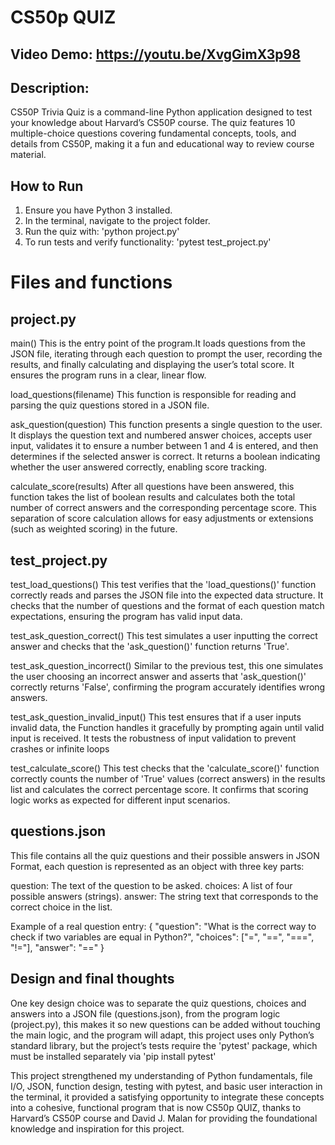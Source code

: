  # CS50p QUIZ
 ## Video Demo:  https://youtu.be/XvgGimX3p98
## Description:
  CS50P Trivia Quiz is a command-line Python application designed to test your knowledge about Harvard’s CS50P course. The quiz features 10 multiple-choice questions covering fundamental concepts, tools, and details from CS50P, making it a fun and educational way to review course material.

## How to Run

  1. Ensure you have Python 3 installed.
  2. In the terminal, navigate to the project folder.
  3. Run the quiz with:
    'python project.py'
  4. To run tests and verify functionality:
    'pytest test_project.py'


# Files and functions

## project.py

  main()
    This is the entry point of the program.It loads questions from the JSON file, iterating through each question to prompt the user, recording the results, and finally calculating and displaying the user’s total score. It ensures the program runs in a clear, linear flow.

  load_questions(filename)
    This function is responsible for reading and parsing the quiz questions stored in a JSON file.

  ask_question(question)
    This function presents a single question to the user. It displays the question text and numbered answer choices, accepts user input, validates it to ensure a number between 1 and 4 is entered, and then determines if the selected answer is correct. It returns a boolean indicating whether the user answered correctly, enabling score tracking.

  calculate_score(results)
    After all questions have been answered, this function takes the list of boolean results and calculates both the total number of correct answers and the corresponding percentage score. This separation of score calculation allows for easy adjustments or extensions (such as weighted scoring) in the future.



## test_project.py

  test_load_questions()
    This test verifies that the 'load_questions()' function correctly reads and parses the JSON file into the expected data structure. It checks that the number of questions and the format of each question match expectations, ensuring the program has valid input data.

  test_ask_question_correct()
    This test simulates a user inputting the correct answer and checks that the 'ask_question()' function returns 'True'.

  test_ask_question_incorrect()
    Similar to the previous test, this one simulates the user choosing an incorrect answer and asserts that 'ask_question()' correctly returns 'False', confirming the program accurately identifies wrong answers.

  test_ask_question_invalid_input()
    This test ensures that if a user inputs invalid data, the Function handles it gracefully by prompting again until valid input is received. It tests the robustness of input validation to prevent crashes or infinite loops

  test_calculate_score()
    This test checks that the 'calculate_score()' function correctly counts the number of 'True' values (correct answers) in the results list and calculates the correct percentage score. It confirms that scoring logic works as expected for different input scenarios.

## questions.json

  This file contains all the quiz questions and their possible answers in JSON Format, each question is represented as an object with three key parts:

  question: The text of the question to be asked.
  choices: A list of four possible answers (strings).
  answer: The string text that corresponds to the correct choice in the list.

  Example of a real question entry:
  {
    "question": "What is the correct way to check if two variables are equal in Python?",
    "choices": ["=", "==", "===", "!="],
    "answer": "=="
  }

## Design and final thoughts
  One key design choice was to separate the quiz questions, choices and answers into a JSON file (questions.json), from the program logic (project.py), this makes it so new questions can be added without touching the main logic, and the program will adapt, this project uses only Python’s standard library, but the project’s tests require the 'pytest' package, which must be installed separately via 'pip install pytest'

  This project strengthened my understanding of Python fundamentals, file I/O, JSON, function design, testing with pytest, and basic user interaction in the terminal, it provided a satisfying opportunity to integrate these concepts into a cohesive, functional program that is now CS50p QUIZ, thanks to Harvard’s CS50P course and David J. Malan for providing the foundational knowledge and inspiration for this project.


